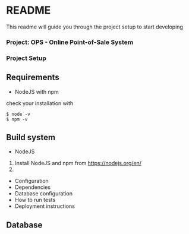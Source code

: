 # README #

This readme will guide you through the project setup to start developing

### Project: OPS - Online Point-of-Sale System ###

### Project Setup ###
## Requirements ##
* NodeJS with npm

check your installation with 
```
$ node -v
$ npm -v
```

## Build system ##
* NodeJS 
1) Install NodeJS and npm from https://nodejs.org/en/
2) 
* Configuration
* Dependencies
* Database configuration
* How to run tests
* Deployment instructions

## Database ##
